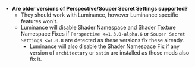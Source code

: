 - **Are older versions of Perspective/Souper Secret Settings supported?**  
  - They should work with Luminance, however Luminance specific features won't.  
  - Luminance will disable Shader Namespace and Shader Texture Namespace Fixes if `Perspective <=1.3.0-alpha.6` or `Souper Secret Settings <=1.0.8` are detected as these versions fix these already.  
    - Luminance will also disable the Shader Namespace Fix if any version of `architectury` or `satin` are installed as those mods also fix it.  